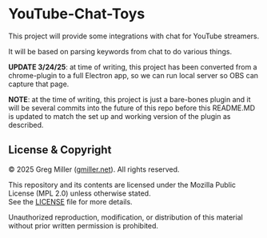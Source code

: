 # YouTube-Chat-Toys

This project will provide some integrations with chat for YouTube streamers.

It will be based on parsing keywords from chat to do various things.

**UPDATE 3/24/25**: at time of writing, this project has been converted from a chrome-plugin to a full Electron app, so we can run local server so OBS can capture that page.

**NOTE**: at the time of writing, this project is just a bare-bones plugin and it will be several commits into the future of this repo before this README.MD is updated to match the set up and working version of the plugin as described.

## License & Copyright

© 2025 Greg Miller ([gmiller.net](https://gmiller.net)). All rights reserved.

This repository and its contents are licensed under the Mozilla Public License (MPL 2.0) unless otherwise stated.  
See the [LICENSE](./LICENSE) file for more details.

Unauthorized reproduction, modification, or distribution of this material without prior written permission is prohibited.
